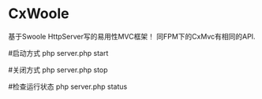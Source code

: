 # CxWoole
基于Swoole HttpServer写的易用性MVC框架！
同FPM下的CxMvc有相同的API.

#启动方式
php server.php start

#关闭方式
php server.php stop

#检查运行状态
php server.php status

